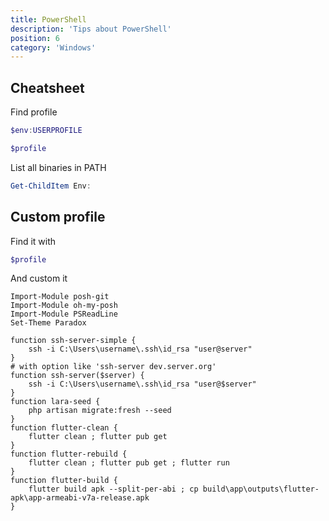 ```yaml
---
title: PowerShell
description: 'Tips about PowerShell'
position: 6
category: 'Windows'
---
```


## Cheatsheet

Find profile

```ps1
$env:USERPROFILE
```

```ps1
$profile
```

List all binaries in PATH

```ps1
Get-ChildItem Env:
```

## Custom profile

Find it with

```ps1
$profile
```

And custom it

```ps1[Microsoft.PowerShell_profile.ps1]
Import-Module posh-git
Import-Module oh-my-posh
Import-Module PSReadLine
Set-Theme Paradox

function ssh-server-simple {
    ssh -i C:\Users\username\.ssh\id_rsa "user@server"
}
# with option like 'ssh-server dev.server.org'
function ssh-server($server) {
    ssh -i C:\Users\username\.ssh\id_rsa "user@$server"
}
function lara-seed {
    php artisan migrate:fresh --seed
}
function flutter-clean {
    flutter clean ; flutter pub get
}
function flutter-rebuild {
    flutter clean ; flutter pub get ; flutter run
}
function flutter-build {
    flutter build apk --split-per-abi ; cp build\app\outputs\flutter-apk\app-armeabi-v7a-release.apk
}
```
